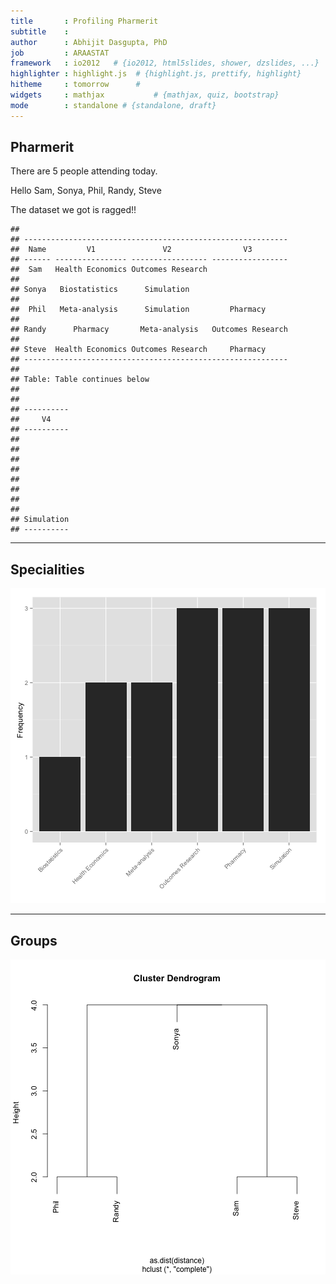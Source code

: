 ```yaml
---
title       : Profiling Pharmerit
subtitle    : 
author      : Abhijit Dasgupta, PhD 
job         : ARAASTAT
framework   : io2012   # {io2012, html5slides, shower, dzslides, ...}
highlighter : highlight.js  # {highlight.js, prettify, highlight}
hitheme     : tomorrow      # 
widgets     : mathjax           # {mathjax, quiz, bootstrap}
mode        : standalone # {standalone, draft}
---
```





## Pharmerit

There are 5 people attending today. 

Hello Sam, Sonya, Phil, Randy, Steve

The dataset we got is ragged!!

```
## 
## -----------------------------------------------------------
##  Name         V1               V2                V3        
## ------ ---------------- ----------------- -----------------
##  Sam   Health Economics Outcomes Research                  
## 
## Sonya   Biostatistics      Simulation                      
## 
##  Phil   Meta-analysis      Simulation         Pharmacy     
## 
## Randy      Pharmacy       Meta-analysis   Outcomes Research
## 
## Steve  Health Economics Outcomes Research     Pharmacy     
## -----------------------------------------------------------
## 
## Table: Table continues below
## 
##  
## ----------
##     V4    
## ----------
##           
## 
##           
## 
##           
## 
##           
## 
## Simulation
## ----------
```


---
## Specialities

![plot of chunk unnamed-chunk-3](figure/unnamed-chunk-3.png) 


---
## Groups

![plot of chunk unnamed-chunk-4](figure/unnamed-chunk-4.png) 



